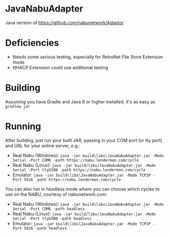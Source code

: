 # JavaNabuAdapter
Java version of https://github.com/nabunetwork/Adaptor

# Deficiencies 
* Needs some serious testing, especially for RetroNet File Store Extension mode
* NHACP Extension could use additional testing

# Building
Assuming you have Gradle and Java 8 or higher installed, it's as easy as `gradlew jar`

# Running
After building, just run your built JAR, passing in your COM port (or tty port) and URL for your online server, e.g.:
* Real Nabu (Windows): `java -jar build\libs\JavaNabuAdapter.jar -Mode Serial -Port COM6 -path https://nabu.lenderman.com/cycle`
* Real Nabu (Linux): `java -jar build/libs/JavaNabuAdapter.jar -Mode Serial -Port ttyUSB0 -path https://nabu.lenderman.com/cycle`
* Emulator: `java -jar build\libs\JavaNabuAdapter.jar -Mode TCPIP -Port 5816 -path https://nabu.lenderman.com/cycle`

You can also run in headless mode where you can choose which cycles to use on the NABU, courtesy of nabunetwork.com:
* Real Nabu (Windows): `java -jar build\libs\JavaNabuAdapter.jar -Mode Serial -Port COM6 -path headless`
* Real Nabu (Linux): `java -jar build/libs/JavaNabuAdapter.jar -Mode Serial -Port ttyUSB0 -path headless`
* Emulator: `java -jar build\libs\JavaNabuAdapter.jar -Mode TCPIP -Port 5816 -path headless`
